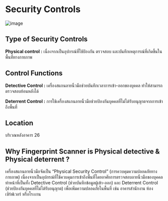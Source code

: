 # Security Controls

![image](https://github.com/user-attachments/assets/4caa5de1-56af-485d-a6f7-816e359ed2f6)

## Type of Security Controls
**Physical control :** เนื่องจากเป็นอุปกรณ์ที่ใช้ป้องกัน ตรวจสอบ และบันทึกเหตุการณ์ที่เกิดขึ้นในพื้นที่ทางกายภาพ

## Control Functions
**Detective Control :** เครื่องสแกนลายนิ้วมือช่วยบันทึกเวลาการเข้า-ออกของบุคคล ทำให้สามารถตรวจสอบย้อนหลังได้

**Deterrent Control :** การใช้เครื่องสแกนลายนิ้วมือช่วยป้องกันบุคคลที่ไม่ได้รับอนุญาตจากการเข้าถึงพื้นที่

## Location
บริเวณหลังอาคาร 26

## Why Fingerprint Scanner is Physical detective & Physical deterrent ?
เครื่องสแกนลายนิ้วมือจัดเป็น “Physical Security Control” (การควบคุมความปลอดภัยทางกายภาพ) เนื่องจากเป็นอุปกรณ์ที่ใช้ควบคุมการเข้าถึงพื้นที่โดยอาศัยการตรวจสอบลายนิ้วมือของบุคคล ทำหน้าที่เป็นทั้ง Detective Control (ช่วยบันทึกข้อมูลผู้เข้า-ออก) และ Deterrent Control (ช่วยป้องกันบุคคลที่ไม่ได้รับอนุญาต) เพื่อเพิ่มความปลอดภัยในพื้นที่ เช่น อาคารสำนักงาน ห้องเซิร์ฟเวอร์ หรือโรงงาน

